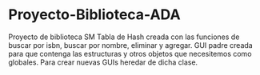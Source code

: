 # Proyecto-Biblioteca-ADA
Proyecto de biblioteca SM
Tabla de Hash creada con las funciones de buscar por isbn, buscar por nombre, eliminar y agregar.
GUI padre creada para que contenga las estructuras y otros objetos que necesitemos como globales. Para crear nuevas GUIs heredar de dicha clase.


